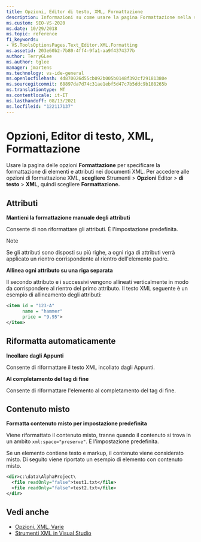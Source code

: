 ```yaml
---
title: Opzioni, Editor di testo, XML, Formattazione
description: Informazioni su come usare la pagina Formattazione nella sezione XML per specificare la formattazione di elementi e attributi nei documenti XML.
ms.custom: SEO-VS-2020
ms.date: 10/29/2018
ms.topic: reference
f1_keywords:
- VS.ToolsOptionsPages.Text_Editor.XML.Formatting
ms.assetid: 203e60b2-7b80-4ff4-9fa1-aa9f4374377b
author: TerryGLee
ms.author: tglee
manager: jmartens
ms.technology: vs-ide-general
ms.openlocfilehash: 4d870026d55cb092b005b0148f392cf29181380e
ms.sourcegitcommit: 68897da7d74c31ae1ebf5d47c7b5ddc9b108265b
ms.translationtype: MT
ms.contentlocale: it-IT
ms.lasthandoff: 08/13/2021
ms.locfileid: "122117137"
---
```

# <a name="options-text-editor-xml-formatting"></a>Opzioni, Editor di testo, XML, Formattazione

Usare la pagina delle opzioni **Formattazione** per specificare la formattazione di elementi e attributi nei documenti XML. Per accedere alle opzioni di formattazione XML, **scegliere** Strumenti  >  **Opzioni** Editor  >  **di testo**  >  **XML,** quindi scegliere **Formattazione.**

## <a name="attributes"></a>Attributi

**Mantieni la formattazione manuale degli attributi**

Consente di non riformattare gli attributi. È l'impostazione predefinita.

> [!NOTE]
> Se gli attributi sono disposti su più righe, a ogni riga di attributi verrà applicato un rientro corrispondente al rientro dell'elemento padre.

**Allinea ogni attributo su una riga separata**

Il secondo attributo e i successivi vengono allineati verticalmente in modo da corrispondere al rientro del primo attributo. Il testo XML seguente è un esempio di allineamento degli attributi:

```xml
<item id = "123-A"
      name = "hammer"
      price = "9.95">
</item>
```

## <a name="auto-reformat"></a>Riformatta automaticamente

**Incollare dagli Appunti**

Consente di riformattare il testo XML incollato dagli Appunti.

**Al completamento del tag di fine**

Consente di riformattare l'elemento al completamento del tag di fine.

## <a name="mixed-content"></a>Contenuto misto

**Formatta contenuto misto per impostazione predefinita**

Viene riformattato il contenuto misto, tranne quando il contenuto si trova in un ambito `xml:space="preserve"`. È l'impostazione predefinita.

Se un elemento contiene testo e markup, il contenuto viene considerato misto. Di seguito viene riportato un esempio di elemento con contenuto misto.

```xml
<dir>c:\data\AlphaProject\
  <file readOnly="false">test1.txt</file>
  <file readOnly="false">test2.txt</file>
</dir>
```

## <a name="see-also"></a>Vedi anche

- [Opzioni, XML, Varie](options-text-editor-xml-miscellaneous.md)
- [Strumenti XML in Visual Studio](../../xml-tools/xml-tools-in-visual-studio.md)
